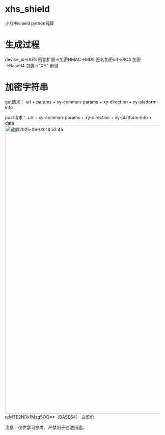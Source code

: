 # xhs_shield 
小红书shield python纯算

# 生成过程
device_id→AES 密钥扩展→加密HMAC→MD5 签名加密url→RC4 加密→Base64 包装→"XY" 前缀
# 加密字符串
get请求：
url + params + xy-common-params + xy-direction + xy-platform-info

post请求：
url + xy-common-params + xy-direction + xy-platform-info + data
<img width="939" alt="截屏2025-06-03 14 53 45" src="https://github.com/user-attachments/assets/2c1d4d01-f4d0-4548-b0e3-0f7a10e46813" />
q:MTE2NDk1Mzg5OQ==（BASE64） 白菜价

注意：仅供学习参考，严禁用于违法用途。
